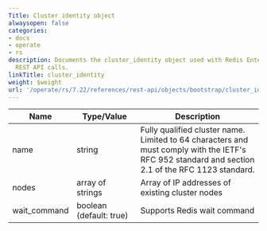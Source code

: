 ```yaml
---
Title: Cluster identity object
alwaysopen: false
categories:
- docs
- operate
- rs
description: Documents the cluster_identity object used with Redis Enterprise Software
  REST API calls.
linkTitle: cluster_identity
weight: $weight
url: '/operate/rs/7.22/references/rest-api/objects/bootstrap/cluster_identity/'
---
```


| Name | Type/Value | Description |
|------|------------|-------------|
| name          | string                | Fully qualified cluster name. Limited to 64 characters and must comply with the IETF's RFC 952 standard and section 2.1 of the RFC 1123 standard. |
| nodes         | array of strings       | Array of IP addresses of existing cluster nodes |
| wait_command  | boolean (default:&nbsp;true) | Supports Redis wait command |

